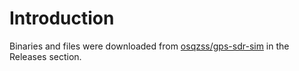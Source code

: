 # Introduction
Binaries and files were downloaded from [osqzss/gps-sdr-sim](https://github.com/osqzss/gps-sdr-sim) in the Releases section.